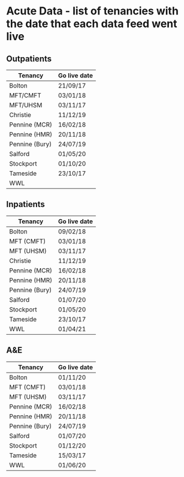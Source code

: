 
# Acute Data - list of tenancies with the date that each data feed went live

## Outpatients

| Tenancy        | Go live date |
| -------------- | ------------ |
| Bolton    	 | 21/09/17	|
| MFT/CMFT  	 | 03/01/18	|
| MFT/UHSM  	 | 03/11/17	|
| Christie  	 | 11/12/19	|
| Pennine (MCR)  | 16/02/18	|
| Pennine (HMR)  | 20/11/18	|
| Pennine (Bury) | 24/07/19	|
| Salford   	 | 01/05/20	|
| Stockport 	 | 01/10/20	|
| Tameside  	 | 23/10/17	|	
| WWL 	    	 | 		|

## Inpatients

| Tenancy    	 | Go live date |
| -------------- | ------------ |
| Bolton    	 | 09/02/18	|
| MFT (CMFT)  	 | 03/01/18	|
| MFT (UHSM)  	 | 03/11/17	|
| Christie  	 | 11/12/19	|
| Pennine (MCR)  | 16/02/18	|
| Pennine (HMR)  | 20/11/18	|
| Pennine (Bury) | 24/07/19	|
| Salford   	 | 01/07/20	|
| Stockport 	 | 01/05/20	|
| Tameside  	 | 23/10/17	|	
| WWL 	    	 | 01/04/21	|

## A&E

| Tenancy    	 | Go live date |
| -------------- | ------------ |
| Bolton    	 | 01/11/20	|
| MFT (CMFT)  	 | 03/01/18	|
| MFT (UHSM)  	 | 03/11/17	|
| Pennine (MCR)  | 16/02/18	|
| Pennine (HMR)  | 20/11/18	|
| Pennine (Bury) | 24/07/19	|
| Salford   	 | 01/07/20	|
| Stockport 	 | 01/12/20	|
| Tameside  	 | 15/03/17	|	
| WWL 	    	 | 01/06/20	|

